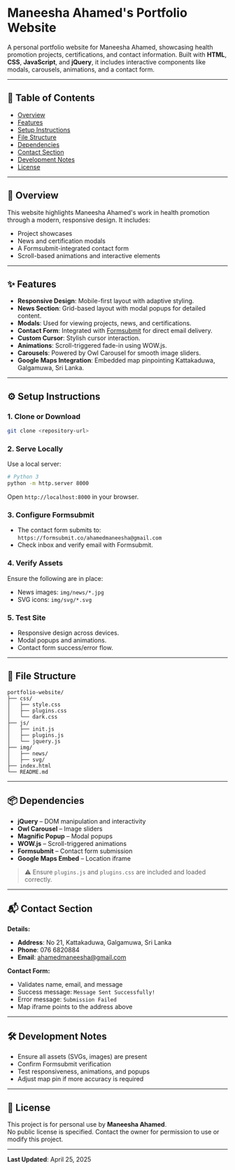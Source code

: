 # Maneesha Ahamed's Portfolio Website

A personal portfolio website for Maneesha Ahamed, showcasing health promotion projects, certifications, and contact information. Built with **HTML**, **CSS**, **JavaScript**, and **jQuery**, it includes interactive components like modals, carousels, animations, and a contact form.

---

## 📑 Table of Contents

- [Overview](#overview)
- [Features](#features)
- [Setup Instructions](#setup-instructions)
- [File Structure](#file-structure)
- [Dependencies](#dependencies)
- [Contact Section](#contact-section)
- [Development Notes](#development-notes)
- [License](#license)

---

## 🧾 Overview

This website highlights Maneesha Ahamed's work in health promotion through a modern, responsive design. It includes:

- Project showcases
- News and certification modals
- A Formsubmit-integrated contact form
- Scroll-based animations and interactive elements

---

## ✨ Features

- **Responsive Design**: Mobile-first layout with adaptive styling.
- **News Section**: Grid-based layout with modal popups for detailed content.
- **Modals**: Used for viewing projects, news, and certifications.
- **Contact Form**: Integrated with [Formsubmit](https://formsubmit.co) for direct email delivery.
- **Custom Cursor**: Stylish cursor interaction.
- **Animations**: Scroll-triggered fade-in using WOW.js.
- **Carousels**: Powered by Owl Carousel for smooth image sliders.
- **Google Maps Integration**: Embedded map pinpointing Kattakaduwa, Galgamuwa, Sri Lanka.

---

## ⚙️ Setup Instructions

### 1. Clone or Download

```bash
git clone <repository-url>
```

### 2. Serve Locally

Use a local server:

```bash
# Python 3
python -m http.server 8000
```

Open `http://localhost:8000` in your browser.

### 3. Configure Formsubmit

- The contact form submits to: `https://formsubmit.co/ahamedmaneesha@gmail.com`
- Check inbox and verify email with Formsubmit.

### 4. Verify Assets

Ensure the following are in place:

- News images: `img/news/*.jpg`
- SVG icons: `img/svg/*.svg`

### 5. Test Site

- Responsive design across devices.
- Modal popups and animations.
- Contact form success/error flow.

---

## 📁 File Structure

```
portfolio-website/
├── css/
│   ├── style.css
│   ├── plugins.css
│   └── dark.css
├── js/
│   ├── init.js
│   ├── plugins.js
│   └── jquery.js
├── img/
│   ├── news/
│   ├── svg/
├── index.html
└── README.md
```

---

## 📦 Dependencies

- **jQuery** – DOM manipulation and interactivity
- **Owl Carousel** – Image sliders
- **Magnific Popup** – Modal popups
- **WOW.js** – Scroll-triggered animations
- **Formsubmit** – Contact form submission
- **Google Maps Embed** – Location iframe

> ⚠️ Ensure `plugins.js` and `plugins.css` are included and loaded correctly.

---

## 📬 Contact Section

**Details:**

- **Address**: No 21, Kattakaduwa, Galgamuwa, Sri Lanka  
- **Phone**: 076 6820884  
- **Email**: ahamedmaneesha@gmail.com  

**Contact Form:**

- Validates name, email, and message
- Success message: `Message Sent Successfully!`
- Error message: `Submission Failed`
- Map iframe points to the address above

---

## 🛠 Development Notes

- Ensure all assets (SVGs, images) are present
- Confirm Formsubmit verification
- Test responsiveness, animations, and popups
- Adjust map pin if more accuracy is required

---

## 📄 License

This project is for personal use by **Maneesha Ahamed**.  
No public license is specified. Contact the owner for permission to use or modify this project.

---

**Last Updated**: April 25, 2025
```
